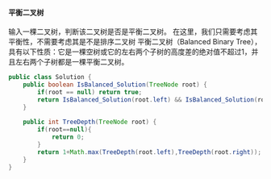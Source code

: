 #### 平衡二叉树

输入一棵二叉树，判断该二叉树是否是平衡二叉树。
在这里，我们只需要考虑其平衡性，不需要考虑其是不是排序二叉树
平衡二叉树（Balanced Binary Tree），具有以下性质：它是一棵空树或它的左右两个子树的高度差的绝对值不超过1，并且左右两个子树都是一棵平衡二叉树。

```java
public class Solution {
    public boolean IsBalanced_Solution(TreeNode root) {
        if(root == null) return true;
        return IsBalanced_Solution(root.left) && IsBalanced_Solution(root.right) && Math.abs(TreeDepth(root.left)-TreeDepth(root.right)) <= 1; 
    }
    
    public int TreeDepth(TreeNode root) {
        if(root==null){
            return 0;
        }
        return 1+Math.max(TreeDepth(root.left),TreeDepth(root.right));
    }
}
```